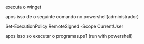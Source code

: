 executa o winget 

apos isso de o seguinte comando no powershell(administrador) 

Set-ExecutionPolicy RemoteSigned -Scope CurrentUser

apos isso so executar o programas.ps1 (run with powershell)

